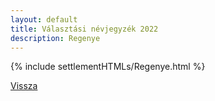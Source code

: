 ```yaml
---
layout: default
title: Választási névjegyzék 2022
description: Regenye
---
```


{% include settlementHTMLs/Regenye.html %}

[Vissza](./)